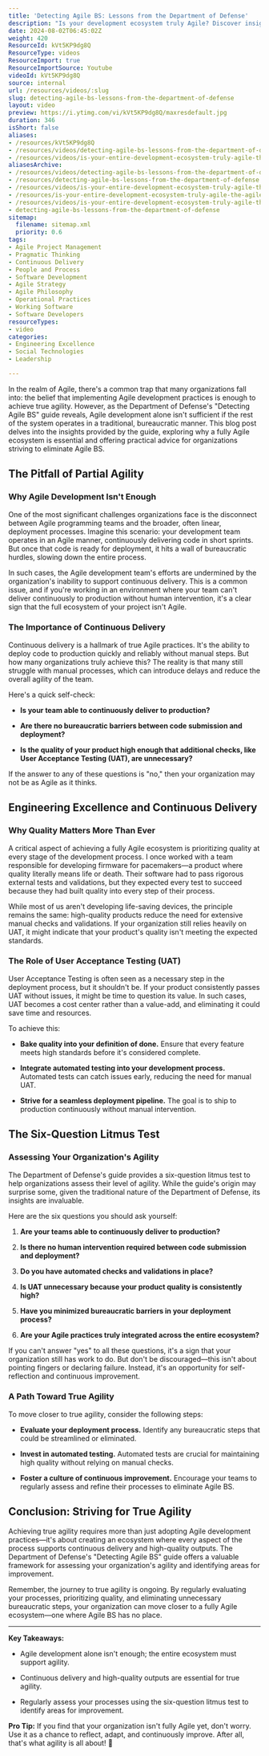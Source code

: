 ```yaml
---
title: 'Detecting Agile BS: Lessons from the Department of Defense'
description: "Is your development ecosystem truly Agile? Discover insights from the DoD and learn to eliminate bottlenecks for seamless, innovative delivery! \U0001F680"
date: 2024-08-02T06:45:02Z
weight: 420
ResourceId: kVt5KP9dg8Q
ResourceType: videos
ResourceImport: true
ResourceImportSource: Youtube
videoId: kVt5KP9dg8Q
source: internal
url: /resources/videos/:slug
slug: detecting-agile-bs-lessons-from-the-department-of-defense
layout: video
preview: https://i.ytimg.com/vi/kVt5KP9dg8Q/maxresdefault.jpg
duration: 346
isShort: false
aliases:
- /resources/kVt5KP9dg8Q
- /resources/videos/detecting-agile-bs-lessons-from-the-department-of-defense
- /resources/videos/is-your-entire-development-ecosystem-truly-agile-the-agile-reality-check-66
aliasesArchive:
- /resources/videos/detecting-agile-bs-lessons-from-the-department-of-defense
- /resources/detecting-agile-bs-lessons-from-the-department-of-defense
- /resources/videos/is-your-entire-development-ecosystem-truly-agile-the-agile-reality-check-[6-6]
- /resources/is-your-entire-development-ecosystem-truly-agile-the-agile-reality-check-[6-6]
- /resources/videos/is-your-entire-development-ecosystem-truly-agile-the-agile-reality-check-66
- detecting-agile-bs-lessons-from-the-department-of-defense
sitemap:
  filename: sitemap.xml
  priority: 0.6
tags:
- Agile Project Management
- Pragmatic Thinking
- Continuous Delivery
- People and Process
- Software Development
- Agile Strategy
- Agile Philosophy
- Operational Practices
- Working Software
- Software Developers
resourceTypes:
- video
categories:
- Engineering Excellence
- Social Technologies
- Leadership

---
```

In the realm of Agile, there's a common trap that many organizations fall into: the belief that implementing Agile development practices is enough to achieve true agility. However, as the Department of Defense's "Detecting Agile BS" guide reveals, Agile development alone isn't sufficient if the rest of the system operates in a traditional, bureaucratic manner. This blog post delves into the insights provided by the guide, exploring why a fully Agile ecosystem is essential and offering practical advice for organizations striving to eliminate Agile BS.

## **The Pitfall of Partial Agility**

### **Why Agile Development Isn't Enough**

One of the most significant challenges organizations face is the disconnect between Agile programming teams and the broader, often linear, deployment processes. Imagine this scenario: your development team operates in an Agile manner, continuously delivering code in short sprints. But once that code is ready for deployment, it hits a wall of bureaucratic hurdles, slowing down the entire process.

In such cases, the Agile development team's efforts are undermined by the organization's inability to support continuous delivery. This is a common issue, and if you're working in an environment where your team can't deliver continuously to production without human intervention, it's a clear sign that the full ecosystem of your project isn't Agile.

### **The Importance of Continuous Delivery**

Continuous delivery is a hallmark of true Agile practices. It's the ability to deploy code to production quickly and reliably without manual steps. But how many organizations truly achieve this? The reality is that many still struggle with manual processes, which can introduce delays and reduce the overall agility of the team.

Here's a quick self-check:

- **Is your team able to continuously deliver to production?**

- **Are there no bureaucratic barriers between code submission and deployment?**

- **Is the quality of your product high enough that additional checks, like User Acceptance Testing (UAT), are unnecessary?**

If the answer to any of these questions is "no," then your organization may not be as Agile as it thinks.

## **Engineering Excellence and Continuous Delivery**

### **Why Quality Matters More Than Ever**

A critical aspect of achieving a fully Agile ecosystem is prioritizing quality at every stage of the development process. I once worked with a team responsible for developing firmware for pacemakers—a product where quality literally means life or death. Their software had to pass rigorous external tests and validations, but they expected every test to succeed because they had built quality into every step of their process.

While most of us aren't developing life-saving devices, the principle remains the same: high-quality products reduce the need for extensive manual checks and validations. If your organization still relies heavily on UAT, it might indicate that your product's quality isn't meeting the expected standards.

### **The Role of User Acceptance Testing (UAT)**

User Acceptance Testing is often seen as a necessary step in the deployment process, but it shouldn't be. If your product consistently passes UAT without issues, it might be time to question its value. In such cases, UAT becomes a cost center rather than a value-add, and eliminating it could save time and resources.

To achieve this:

- **Bake quality into your definition of done.** Ensure that every feature meets high standards before it's considered complete.

- **Integrate automated testing into your development process.** Automated tests can catch issues early, reducing the need for manual UAT.

- **Strive for a seamless deployment pipeline.** The goal is to ship to production continuously without manual intervention.

## **The Six-Question Litmus Test**

### **Assessing Your Organization's Agility**

The Department of Defense's guide provides a six-question litmus test to help organizations assess their level of agility. While the guide's origin may surprise some, given the traditional nature of the Department of Defense, its insights are invaluable.

Here are the six questions you should ask yourself:

1. **Are your teams able to continuously deliver to production?**

3. **Is there no human intervention required between code submission and deployment?**

5. **Do you have automated checks and validations in place?**

7. **Is UAT unnecessary because your product quality is consistently high?**

9. **Have you minimized bureaucratic barriers in your deployment process?**

11. **Are your Agile practices truly integrated across the entire ecosystem?**

If you can't answer "yes" to all these questions, it's a sign that your organization still has work to do. But don't be discouraged—this isn't about pointing fingers or declaring failure. Instead, it's an opportunity for self-reflection and continuous improvement.

### **A Path Toward True Agility**

To move closer to true agility, consider the following steps:

- **Evaluate your deployment process.** Identify any bureaucratic steps that could be streamlined or eliminated.

- **Invest in automated testing.** Automated tests are crucial for maintaining high quality without relying on manual checks.

- **Foster a culture of continuous improvement.** Encourage your teams to regularly assess and refine their processes to eliminate Agile BS.

## **Conclusion: Striving for True Agility**

Achieving true agility requires more than just adopting Agile development practices—it's about creating an ecosystem where every aspect of the process supports continuous delivery and high-quality outputs. The Department of Defense's "Detecting Agile BS" guide offers a valuable framework for assessing your organization's agility and identifying areas for improvement.

Remember, the journey to true agility is ongoing. By regularly evaluating your processes, prioritizing quality, and eliminating unnecessary bureaucratic steps, your organization can move closer to a fully Agile ecosystem—one where Agile BS has no place.

* * *

**Key Takeaways:**

- Agile development alone isn't enough; the entire ecosystem must support agility.

- Continuous delivery and high-quality outputs are essential for true agility.

- Regularly assess your processes using the six-question litmus test to identify areas for improvement.

**Pro Tip:** If you find that your organization isn't fully Agile yet, don't worry. Use it as a chance to reflect, adapt, and continuously improve. After all, that's what agility is all about! 🚀
